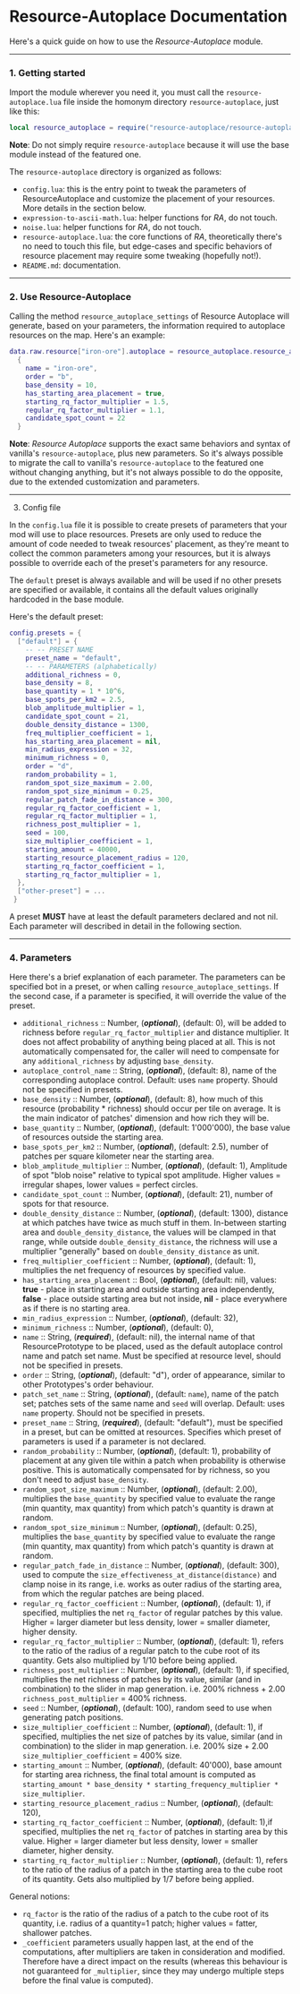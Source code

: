 # Resource-Autoplace Documentation

Here's a quick guide on how to use the *Resource-Autoplace* module.

---

### 1. Getting started

Import the module wherever you need it, you must call the `resource-autoplace.lua` file inside the homonym directory `resource-autoplace`, just like this:

```lua
local resource_autoplace = require("resource-autoplace/resource-autoplace")
```

**Note**: Do not simply require `resource-autoplace` because it will use the base module instead of the featured one.

The `resource-autoplace` directory is organized as follows:
- `config.lua`: this is the entry point to tweak the parameters of ResourceAutoplace and customize the placement of your resources. More details in the section below.
- `expression-to-ascii-math.lua`: helper functions for *RA*, do not touch.
- `noise.lua`: helper functions for *RA*, do not touch.
- `resource-autoplace.lua`: the core functions of *RA*, theoretically there's no need to touch this file, but edge-cases and specific behaviors of resource placement may require some tweaking (hopefully not!).
- `README.md`: documentation.

---

### 2. Use Resource-Autoplace

Calling the method `resource_autoplace_settings` of Resource Autoplace will generate, based on your parameters, the information required to autoplace resources on the map. Here's an example:

```lua
data.raw.resource["iron-ore"].autoplace = resource_autoplace.resource_autoplace_settings
  {
    name = "iron-ore",
    order = "b",
    base_density = 10,
    has_starting_area_placement = true,
    starting_rq_factor_multiplier = 1.5,
    regular_rq_factor_multiplier = 1.1,
    candidate_spot_count = 22
  }
```

**Note**: *Resource Autoplace* supports the exact same behaviors and syntax of vanilla's `resource-autoplace`, plus new parameters. So it's always possible to migrate the call to vanilla's `resource-autoplace` to the featured one without changing anything, but it's not always possible to do the opposite, due to the extended customization and parameters.

---


3. Config file

In the `config.lua` file it is possible to create presets of parameters that your mod will use to place resources. Presets are only used to reduce the amount of code needed to tweak resources' placement, as they're meant to collect the common parameters among your resources, but it is always possible to override each of the preset's parameters for any resource.

The `default` preset is always available and will be used if no other presets are specified or available, it contains all the default values originally hardcoded in the base module.

Here's the default preset:

```lua
config.presets = {
  ["default"] = {
    -- -- PRESET NAME
    preset_name = "default",
    -- -- PARAMETERS (alphabetically)
    additional_richness = 0,
    base_density = 8,
    base_quantity = 1 * 10^6,
    base_spots_per_km2 = 2.5,
    blob_amplitude_multiplier = 1,
    candidate_spot_count = 21,
    double_density_distance = 1300,
    freq_multiplier_coefficient = 1,
    has_starting_area_placement = nil,
    min_radius_expression = 32,
    minimum_richness = 0,
    order = "d",
    random_probability = 1,
    random_spot_size_maximum = 2.00,
    random_spot_size_minimum = 0.25,
    regular_patch_fade_in_distance = 300,
    regular_rq_factor_coefficient = 1,
    regular_rq_factor_multiplier = 1,
    richness_post_multiplier = 1,
    seed = 100,
    size_multiplier_coefficient = 1,
    starting_amount = 40000,
    starting_resource_placement_radius = 120,
    starting_rq_factor_coefficient = 1,
    starting_rq_factor_multiplier = 1,
  },
  ["other-preset"] = ...
 }
```

A preset **MUST** have at least the default parameters declared and not nil. Each parameter will described in detail in the following section.

---

### 4. Parameters

Here there's a brief explanation of each parameter. The parameters can be specified bot in a preset, or when calling `resource_autoplace_settings`. If the second case, if a parameter is specified, it will override the value of the preset.

- `additional_richness` :: Number, (**_optional_**), (default: 0), will be added to richness before `regular_rq_factor_multiplier` and distance multiplier. It does not affect probability of anything being placed at all. This is not automatically compensated for, the caller will need to compensate for any `additional_richness` by adjusting `base_density`.
- `autoplace_control_name` :: String, (**_optional_**), (default: 8), name of the corresponding autoplace control. Default: uses `name` property. Should not be specified in presets.
- `base_density` :: Number, (**_optional_**), (default: 8), how much of this resource (probability * richness) should occur per tile on average. It is the main indicator of patches' dimension and how rich they will be. 
- `base_quantity` :: Number, (**_optional_**), (default: 1'000'000), the base value of resources outside the starting area.
- `base_spots_per_km2` :: Number, (**_optional_**), (default: 2.5), number of patches per square kilometer near the starting area.
- `blob_amplitude_multiplier` :: Number, (**_optional_**), (default: 1), Amplitude of spot "blob noise" relative to typical spot amplitude. Higher values = irregular shapes, lower values = perfect circles.
- `candidate_spot_count` :: Number, (**_optional_**), (default: 21), number of spots for that resource.
- `double_density_distance` :: Number, (**_optional_**), (default: 1300), distance at which patches have twice as much stuff in them. In-between starting area and `double_density_distance`, the values will be clamped in that range, while outside `double_density_distance`, the richness will use a multiplier "generally" based on `double_density_distance` as unit.
- `freq_multiplier_coefficient` :: Number, (**_optional_**), (default: 1), multiplies the net frequency of resources by specified value.
- `has_starting_area_placement` :: Bool, (**_optional_**), (default: nil), values: **true** - place in starting area and outside starting area independently, **false** - place outside starting area but not inside, **nil** - place everywhere as if there is no starting area.
- `min_radius_expression` :: Number, (**_optional_**), (default: 32),
- `minimum_richness` :: Number, (**_optional_**), (default: 0),
- `name` :: String, (**_required_**), (default: nil), the internal name of that ResourcePrototype to be placed, used as the default autoplace control name and patch set name. Must be specified at resource level, should not be specified in presets.
- `order` :: String, (**_optional_**), (default: "d"), order of appearance, similar to other Prototypes's order behaviour.
- `patch_set_name` :: String, (**_optional_**), (default: `name`), name of the patch set; patches sets of the same name and `seed` will overlap. Default: uses `name` property. Should not be specified in presets.
- `preset_name` :: String, (**_required_**), (default: "default"), must be specified in a preset, but can be omitted at resources. Specifies which preset of parameters is used if a parameter is not declared.
- `random_probability` :: Number, (**_optional_**), (default: 1), probability of placement at any given tile within a patch when probability is otherwise positive. This is automatically compensated for by richness, so you don't need to adjust `base_density`.
- `random_spot_size_maximum` :: Number, (**_optional_**), (default: 2.00), multiplies the `base_quantity` by specified value to evaluate the range (min quantity, max quantity) from which patch's quantity is drawn at random.
- `random_spot_size_minimum` :: Number, (**_optional_**), (default: 0.25), multiplies the `base_quantity` by specified value to evaluate the range (min quantity, max quantity) from which patch's quantity is drawn at random.
- `regular_patch_fade_in_distance` :: Number, (**_optional_**), (default: 300), used to compute the `size_effectiveness_at_distance(distance)` and clamp noise in its range, i.e. works as outer radius of the starting area, from which the regular patches are being placed.
- `regular_rq_factor_coefficient` :: Number, (**_optional_**), (default: 1), if specified, multiplies the net `rq_factor` of regular patches by this value. Higher = larger diameter but less density, lower = smaller diameter, higher density.
- `regular_rq_factor_multiplier` :: Number, (**_optional_**), (default: 1), refers to the ratio of the radius of a regular patch to the cube root of its quantity. Gets also multiplied by 1/10 before being applied.
- `richness_post_multiplier` :: Number, (**_optional_**), (default: 1), if specified, multiplies the net richness of patches by its value, similar (and in combination) to the slider in map generation. i.e. 200% richness + 2.00 `richness_post_multiplier` = 400% richness.
- `seed` :: Number, (**_optional_**), (default: 100), random seed to use when generating patch positions.
- `size_multiplier_coefficient` :: Number, (**_optional_**), (default: 1), if specified, multiplies the net size of patches by its value, similar (and in combination) to the slider in map generation. i.e. 200% size + 2.00 `size_multiplier_coefficient` = 400% size.
- `starting_amount` :: Number, (**_optional_**), (default: 40'000), base amount for starting area richness, the final total amount is computed as `starting_amount * base_density * starting_frequency_multiplier * size_multiplier`.
- `starting_resource_placement_radius` :: Number, (**_optional_**), (default: 120),
- `starting_rq_factor_coefficient` :: Number, (**_optional_**), (default: 1),if specified, multiplies the net `rq_factor` of patches in starting area by this value. Higher = larger diameter but less density, lower = smaller diameter, higher density.
- `starting_rq_factor_multiplier` :: Number, (**_optional_**), (default: 1), refers to the ratio of the radius of a patch in the starting area to the cube root of its quantity. Gets also multiplied by 1/7 before being applied.


General notions:

- `rq_factor` is the ratio of the radius of a patch to the cube root of its quantity, i.e. radius of a quantity=1 patch; higher values = fatter, shallower patches.
- `_coefficient` parameters usually happen last, at the end of the computations, after multipliers are taken in consideration and modified. Therefore have a direct impact on the results (whereas this behaviour is not guaranteed for `_multiplier`, since they may undergo multiple steps before the final value is computed).
